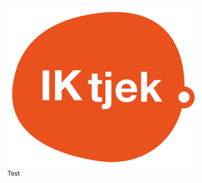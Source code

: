 





<figure id="center_img">
  <img src="./assets/IKtjek_logo.png" alt="Test">
  <figcaption>Test</figcaption>
</figure>